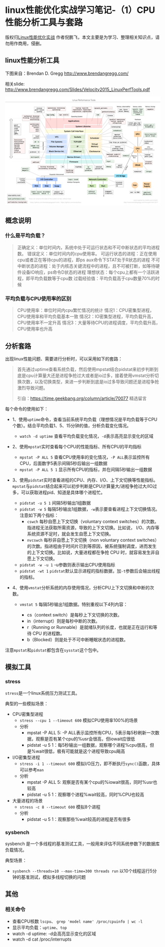 # linux性能优化实战学习笔记-（1）CPU性能分析工具与套路

版权归[Linux性能优化实战](https://time.geekbang.org/column/intro/140) 作者倪鹏飞，本文主要是为学习、整理相关知识点，请勿用作商用，侵删。

## linux性能分析工具

下图来自：Brendan D. Gregg  http://www.brendangregg.com/  

相关slide: http://www.brendangregg.com/Slides/Velocity2015_LinuxPerfTools.pdf

![](images/linux-performance-tools.png)

## 概念说明

### 什么是平均负载？

> 正确定义：单位时间内，系统中处于可运行状态和不可中断状态的平均进程数。
> 错误定义：单位时间内的cpu使用率。
> 可运行状态的进程：正在使用cpu或者正在等待cpu的进程，即ps aux命令下STAT处于R状态的进程
> 不可中断状态的进程：处于内核态关键流程中的进程，且不可被打断，如等待硬件设备IO响应，ps命令D状态的进程
> 理想状态：每个cpu上都有一个活跃进程，即平均负载数等于cpu数
> 过载经验值：平均负载高于cpu数量70%的时候

### 平均负载与CPU使用率的区别

> CPU使用率：单位时间内cpu繁忙情况的统计
> 情况1：CPU密集型进程，CPU使用率和平均负载基本一致
> 情况2：IO密集型进程，平均负载升高，CPU使用率不一定升高
> 情况3：大量等待CPU的进程调度，平均负载升高，CPU使用率也升高



## 分析套路

出现linux性能问题、需要进行分析时，可以采用如下的套路：

> 首先通过uptime查看系统负载，然后使用mpstat结合pidstat来初步判断到底是cpu计算量大还是进程争抢过大或者是io过多，接着使用vmstat分析切换次数，以及切换类型，来进一步判断到底是io过多导致问题还是进程争抢激烈导致问题。
>
> 引自：https://time.geekbang.org/column/article/70077  精选留言

每个命令的使用如下：

- 1、使用`uptime`命令，查看当前系统平均负载（理想情况是平均负载等于CPU个数）。结合平均负载1、5、15分钟的值，分析负载变化情况。

  - `watch -d uptime`   查看平均负载变化情况，`-d`表示高亮显示变化的区域

- 2、使用`mpstat`实时查看每个CPU的性能指标、所有CPU的平均指标

  - `mpstat -P ALL 5` 查看CPU使用率的变化情况，`-P ALL`表示监控所有CPU，后面数字5表示间隔5秒后输出一组数据
  - `mpstat -P ALL 5 1` 显示所有CPU的指标，并在间隔5秒输出一组数据

- 3、使用`pidstat`实时查看进程的CPU、内存、I/O、上下文切换等性能指标。`mpstat`与`pidstat`结合起来可以初步判断是CPU计算量大/进程争抢过大/IO过多，可以获取进程pid、知道是具体哪个进程忙。

  - `pidstat -u 5 1` 间隔5秒输出1组数据
  - `pidstat -w 5` 每隔5秒输出1组数据，`-w`表示要查看进程上下文切换情况。注意如下两个指标：
    - `cswch` 每秒自愿上下文切换（voluntary context switches）的次数。指进程无法获取所需资源，导致的上下文切换。比如说， I/O、内存等系统资源不足时，就会发生自愿上下文切换。
    - `nvcswch` 每秒非自愿上下文切换（non voluntary context switches）的次数。指进程由于时间片已到等原因，被系统强制调度，进而发生的上下文切换。比如说，大量进程都在争抢 CPU 时，就容易发生非自愿上下文切换。
  - `pidstat -w -u 1`  -u参数则表示输出CPU使用指标
  - `pidstat -wt 1` `pidstat`默认显示进程的指标数据，加`-t`参数后会输出线程的指标。

- 4、使用`vmstat`分析系统的内存使用情况，分析CPU上下文切换和中断的次数。

  - `vmstat 5` 每隔5秒输出1组数据。特别重视以下4列内容：

    - cs（context switch）是每秒上下文切换的次数。
    - in（interrupt）则是每秒中断的次数。
    - r（Running or Runnable）是就绪队列的长度，也就是正在运行和等待 CPU 的进程数。
    - b（Blocked）则是处于不可中断睡眠状态的进程数。

    

注意`mpstat`和`pidstat`都包含在`sysstat`这个包中。



## 模拟工具

### stress

`stress`是一个linux系统压力测试工具。

典型的一些模拟场景：

- CPU密集型进程
  - `stress --cpu 1 --timeout 600` 模拟CPU使用率100%的场景
  - 分析
    - mpstat -P ALL 5: -P ALL表示监控所有CPU，5表示每5秒刷新一次数据，观察是否有某个cpu的%usr会很高，但iowait应很低
    - pidstat -u 5 1：每5秒输出一组数据，观察哪个进程%cpu很高，但是%wait很低，极有可能就是这个进程导致cpu飚高
- I/O密集型进程
  - `stress -i 1 --timeout 600` 模拟I/O压力，即不断执行`sync()`函数，具体可以参考`man`
  - 分析
    - mpstat -P ALL 5: 观察是否有某个cpu的%iowait很高，同时%usr也较高
    - pidstat -u 5 1：观察哪个进程%wait较高，同时%CPU也较高
- 大量进程的场景
  - `stress -c 8 --timeout 600` 模拟8个进程
  - 分析
    - pidstat -u 5 1：观察那些%wait较高的进程是否有很多

### sysbench

sysbench 是一个多线程的基准测试工具，一般用来评估不同系统参数下的数据库负载情况。

典型场景：

- `sysbench --threads=10 --max-time=300 threads run` 以10个线程运行5分钟的基准测试，模拟多线程切换的问题



## 其他

### 相关命令

- 查看CPU核数 `lscpu`、 `grep 'model name' /proc/cpuinfo | wc -l`
- 显示平均负载：`uptime`、`top`
- watch -d uptime: -d会高亮显示变化的区域
- watch -d cat /proc/interrupts

